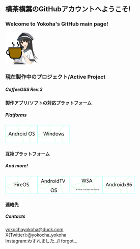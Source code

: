 ## 横茶横葉のGitHubアカウントへようこそ!  
### Welcome to Yokoha's GitHub main page!   
<img src="/coffee2.png" width="20%">  

### 現在製作中のプロジェクト/Active Project    
##### CoffeeOSS Rev.3  
#### 製作アプリ/ソフトの対応プラットフォーム  
##### Platforms  
<img src="/androidimg.png" width="20%"><img src="/windows.png" width="20%">  

#### 互換プラットフォーム  
##### And more!   
<img src="/fireos.png" width="20%"><img src="/tv.png" width="20%">
<img src="/wsa.png" width="20%"><img src="/x86.png" width="20%">

#### 連絡先  
##### Contacts  
yokochayokoha@duck.com  
X(Twitter):@yokocha_yokoha  
Instagram:わすれました../I forgot...
<!--
**Yokokiri-Cha/yokokiri-cha** is a ✨ _special_ ✨ repository because its `README.md` (this file) appears on your GitHub profile.

Here are some ideas to get you started:

- 🔭 I’m currently working on ...
- 🌱 I’m currently learning ...
- 👯 I’m looking to collaborate on ...
- 🤔 I’m looking for help with ...
- 💬 Ask me about ...
- 📫 How to reach me: ...
- 😄 Pronouns: ...
- ⚡ Fun fact: ...
-->
